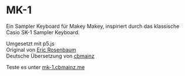 MK-1
====

Ein Sampler Keyboard für Makey Makey, inspiriert durch das klassische Casio SK-1 Sampler Keyboard. 

Umgesetzt mit p5.js  
Original von [Eric Rosenbaum](https://www.ericrosenbaum.com/mk1-sampler/)  
Deutsche Übersetzung von [cbmainz](https://github.com/cbmainz/MK-1) 

Teste es unter [mk-1.cbmainz.me](https://mk-1.cbmainz.me/)
